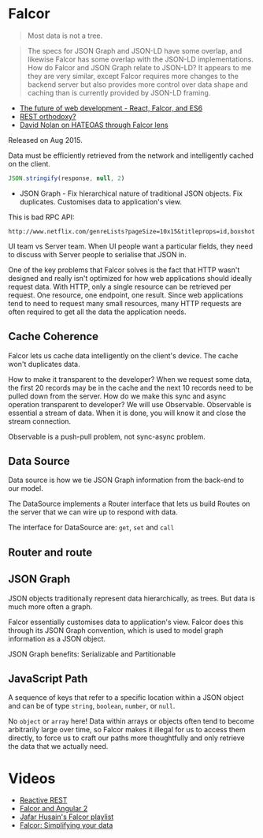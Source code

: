 # Falcor

> Most data is not a tree.

> The specs for JSON Graph and JSON-LD have some overlap, and likewise Falcor has some overlap with the JSON-LD implementations. How do Falcor and JSON Graph relate to JSON-LD? It appears to me they are very similar, except Falcor requires more changes to the backend server but also provides more control over data shape and caching than is currently provided by JSON-LD framing.

* [The future of web development - React, Falcor, and ES6](http://engineering.widen.com/blog/future-of-the-web-react-falcor/)
* [REST orthodoxy?](https://news.ycombinator.com/item?id=9473519)
* [David Nolan on HATEOAS through Falcor lens](https://twitter.com/swannodette/status/642701397813776384)

Released on Aug 2015.

Data must be efficiently retrieved from the network and intelligently cached on the client.

```js
JSON.stringify(response, null, 2)
```

* JSON Graph - Fix hierarchical nature of traditional JSON objects. Fix duplicates. Customises data to application's view.

This is bad RPC API:

```
http://www.netflix.com/genreLists?pageSize=10x15&titleprops=id,boxshot
```

UI team vs Server team. When UI people want a particular fields, they need to discuss with Server people to serialise that JSON in.

One of the key problems that Falcor solves is the fact that HTTP wasn't designed and really isn't optimized for how web applications should ideally request data. With HTTP, only a single resource can be retrieved per request. One resource, one endpoint, one result. Since web applications tend to need to request many small resources, many HTTP requests are often required to get all the data the application needs.

## Cache Coherence

Falcor lets us cache data intelligently on the client's device. The cache won't duplicates data.

How to make it transparent to the developer? When we request some data, the first 20 records may be in the cache and the next 10 records need to be pulled down from the server. How do we make this sync and async operation transparent to developer? We will use Observable. Observable is essential a stream of data. When it is done, you will know it and close the stream connection.

Observable is a push-pull problem, not sync-async problem.

## Data Source

Data source is how we tie JSON Graph information from the back-end to our model.

The DataSource implements a Router interface that lets us build Routes on the server that we can wire up to respond with data.

The interface for DataSource are: `get`, `set` and `call`

## Router and route

## JSON Graph

JSON objects traditionally represent data hierarchically, as trees. But data is much more often a graph.

Falcor essentially customises data to application's view. Falcor does this through its JSON Graph convention, which is used to model graph information as a JSON object.

JSON Graph benefits: Serializable and Partitionable



## JavaScript Path

A sequence of keys that refer to a specific location within a JSON object and can be of type `string`, `boolean`, `number`, or `null`.

No `object` or `array` here! Data within arrays or objects often tend to become arbitrarily large over time, so Falcor makes it illegal for us to access them directly, to force us to craft our paths more thoughtfully and only retrieve the data that we actually need.

# Videos

* [Reactive REST](http://www.infoq.com/presentations/netflix-reactive-rest)
* [Falcor and Angular 2](https://www.youtube.com/watch?v=WL54eYbTJUw)
* [Jafar Husain's Falcor playlist](https://www.youtube.com/watch?list=PL-7Rk5Igg3dfdxlNKNSMJHfK_yG5ceiZf&v=xby_MUlBOw0)
* [Falcor: Simplifying your data](https://www.youtube.com/watch?v=nCksc3tdM-A)
